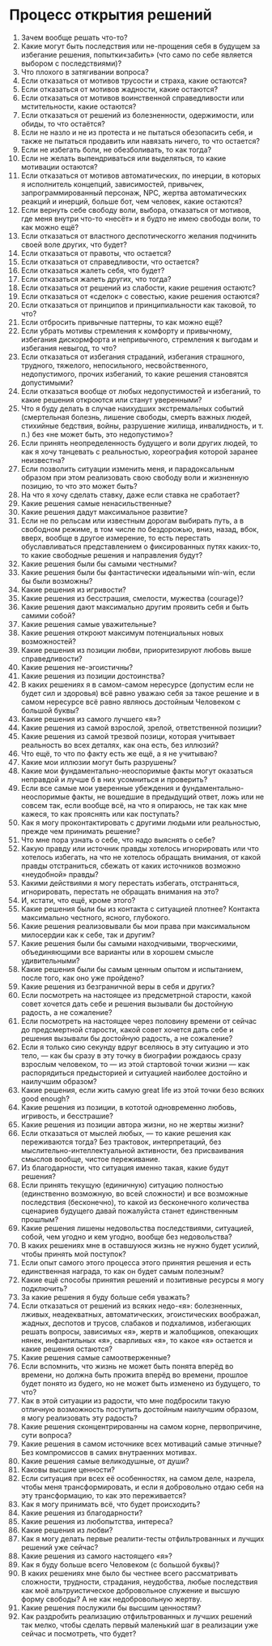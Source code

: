 # Процесс открытия решений

1. Зачем вообще решать что-то?
2. Какие могут быть последствия или не-прощения себя в будущем за избегание решения, попытки«забить» (что само по себе является выбором с последствиями)?&#x20;
3. Что плохого в затягивании вопроса?
4. Если отказаться от мотивов трусости и страха, какие остаются?
5. Если отказаться от мотивов жадности, какие остаются?
6. Если отказаться от мотивов воинственной справедливости или мстительности, какие остаются?
7. Если отказаться от решений из болезненности, одержимости, или обиды, то что остаётся?
8. Если не назло и не из протеста и не пытаться обезопасить себя, и также не пытаться продавить или навязать ничего, то что остается?
9. Если не избегать боли, не обезболивать, то как тогда?
10. Если не желать выпендриваться или выделяться, то какие мотивации остаются?
11. Если отказаться от мотивов автоматических, по инерции, в которых я исполнитель концепций, зависимостей, привычек, запрограммированный персонаж, NPC, жертва автоматических реакций и инерций, больше бот, чем человек, какие остаются?
12. Если вернуть себе свободу воли, выбора, отказаться от мотивов, где меня внутри что-то «несёт» и я будто не имею свободы воли, то как можно ещё?
13. Если отказаться от властного деспотическогго желания подчинить своей воле других, что будет?
14. Если отказаться от правоты, что остается?
15. Если отказаться от справедливости, что остается?
16. Если отказаться жалеть себя, что будет?
17. Если отказаться жалеть других, что  тогда?
18. Если отказаться от решений из слабости, какие решения остаютс?
19. Если отказаться от «сделок» с совестью, какие решения остаются?
20. Если отказаться от принципов и принципиальности как таковой, то что?
21. Если отбросить привычные паттерны, то как можно ещё?
22. Если убрать мотивы стремления к комфорту и привычному, избегания дискормфорта и непривычного, стремления к выгодам и избегания невыгод, то что?
23. Если отказаться от избегания страданий, избегания страшного, трудного, тяжелого, непосильного, несвойственного, недопустимого, прочих избеганий, то какие решения становятся допустимыми?
24. Если отказаться вообще от любых недопустимостей и избеганий, то какие решения откроются или станут уверенными?
25. Что я буду делать в случае наихудших экстремальных событий (смертельная болезнь, лишение свободы, смерть важных людей, стихийные бедствия, войны, разрушение жилища, инвалидность, и т. п.) без «не может быть, это недопустимо»?
26. Если принять неопределенность будущего и воли других людей, то как я хочу танцевать с реальностью, хореография которой заранее неизвестна?
27. Если позволить ситуации изменить меня, и парадоксальным образом при этом реализовать свою свободу воли и жизненную позицию, то что это может быть?
28. На что я хочу сделать ставку, даже если ставка не сработает?
29. Какие решения самые ненасильственные?
30. Какие решения дадут максимальное развитие?
31. Если не по рельсам или известным дорогам выбирать путь, а в свободном режиме, в том числе по бездорожью, вниз, назад, вбок, вверх, вообще в другое измерение, то есть перестать обуславливаться представлением о фиксированных путях каких-то, то какие свободные решения и направления будут?
32. Какие решения были бы самыми честными?
33. Какие решения были бы фантастически идеальными win-win, если бы были возможны?
34. Какие решения из игривости?
35. Какие решения из бесстрашия, смелости, мужества (courage)?
36. Какие решения дают максимально другим проявить себя и быть самими собой?
37. Какие решения самые уважительные?
38. Какие решения откроют максимум потенциальных новых возможностей?
39. Какие решения из позиции любви, приоритезируют любовь выше справедливости?
40. Какие решения не-эгоистичны?
41. Какие решения из позиции  достоинства?
42. В каких решениях я в самом-самом нересурсе (допустим если не будет сил и здоровья) всё равно уважаю себя за такое решение и в самом нересурсе всё равно являюсь достойным Человеком с большой буквы?
43. Какие решения из самого лучшего «я»?
44. Какие решения из самой взрослой, зрелой, ответственной позиции?
45. Какие решения из самой трезвой позици, которая учитывает реальность во всех деталях, как она есть, без иллюзий?
46. Что ещё, то что по факту есть же ещё, а я не учитываю?
47. Какие мои иллюзии могут быть разрушены?
48. Какие мои фундаментально-неоспоримые факты могут оказаться неправдой и лучше б в  них усомниться и проверить?
49. Если все самые мои уверенные убеждения и фундаментально-неоспоримые факты, не вошедшие в предыдущий ответ, ложь или не совсем так, если вообще всё, на что я опираюсь, не так как мне кажеся, то как прояснять или как поступать?
50. Как я могу проконтактировать с другими людьми или реальностью, прежде чем принимать решение?
51. Что мне пора узнать о себе, что надо выяснять о себе?
52. Какую правду или источник правды хотелось игнорировать или что хотелось избегать, на что не хотелось обращать внимания, от какой правды отстраниться, сбежать от каких источников возможно «неудобной» правды?
53. Какими действиями я могу перестать избегать, отстраняться, игнорировать, перестать не обращать внимания на это?
54. И, кстати, что ещё, кроме этого?
55. Какие решения были бы из контакта с ситуацией плотнее? Контакта максимально честного, ясного, глубокого.
56. Какие решения реализовывали бы мои права при максимальном милосердии как к себе, так и другим?
57. Какие решения были бы самыми находчивыми, творческими, объединяющими все варианты или в хорошем смысле удивительными?
58. Какие решения были бы самым ценным опытом и испытанием, после того, как оно уже пройдено?
59. Какие решения из безграничной веры в себя и других?
60. Если посмотреть на настоящее из предсметрной старости, какой совет хочется дать себе и решения вызывали бы достойную радость, а не сожаление?
61. Если посмотреть на настоящее через половину времени от сейчас до предсмертной старости, какой совет хочется дать себе и решения вызывали бы достойную радость, а не сожаление?
62. Если я только сию секунду вдруг вселяюсь в эту ситуацию и это тело, — как бы сразу в эту точку в биографии рождаюсь сразу взрослым человеком, то — из этой стартовой точки жизни — как распорядиться предысторией и ситуацией наиболее достойно и наилучшим образом?
63. Какие решения, если жить самую great life из этой точки безо всяких good enough?
64. Какие решения из позиции, в кототой одновременно любовь, игривость, и бесстрашие?
65. Какие решения из позиции автора жизни, но не жертвы жизни?
66. Если отказаться от мыслей любых, — то какие решения как переживаются тогда? Без трактовок, интерпретаций, без мыслительно-интеллектуальной активности, без присваивания смыслов вообще, чистое переживание.
67. Из благодарности, что ситуация именно такая, какие будут решения?
68. Если принять текущую (единичную) ситуацию полностью (единственно возможную, во всей сложности) и все возможные последствия (бесконечно), то какой из бесконечного количества сценариев будущего давай пожалуйста станет единственным прошлым?
69. Какие решения лишены недовольства последствиями, ситуацией, собой, чем угодно и кем угодно, вообще без недовольства?
70. В каких решениях мне в оставшуюся жизнь не нужно будет усилий, чтобы принять мой поступок?
71. Если опыт самого этого процесса этого принятия решения и есть единственная награда, то как он будет самым полезным?
72. Какие ещё способы принятия решений и позитивные ресурсы я могу подключить?
73. За какие решения я буду больше себя уважать?
74. Если отказаться от решений из всяких недо-«я»: болезненных, лживых, неадекватных, автоматических, эгоистических воображал, жадных,  деспотов и трусов, слабаков и подхалимов, избегающих решать вопросы, зависимых «я», жертв и жалобщиков, опекающих нянек, инфантильных «я», сварливых «я», то какое «я» остается и какие решения остаются?
75. Какие решения самые самоотверженные?
76. Если вспомнить, что жизнь не может быть понята вперёд во времени, но должна быть прожита вперёд во времени, прошлое будет понято из будего, но не может быть изменено из будущего, то что?
77. Как в этой ситуации из радости, что мне подбросили такую отличную возможность поступить достойным наилучшим образом, я могу реализовать эту радость?
78. Какие решения сконцентрированны на самом корне, первопричине, сути вопроса?
79. Какие решения в самом источнике всех мотиваций самые этичные? Без компромиссов в самих внутраенних мотивах.
80. Какие решения самые великодушные, от души?
81. Каковы высшие ценности?
82. Если ситуация при всех её особенностях, на самом деле, назрела, чтобы меня трансформировать, и если я добровольно отдаю себя на эту трансформацию, то как это переживается?
83. Как я могу принимать всё, что будет происходить?
84. Какие решения из благодарности?
85. Какие решения из любопытства, интереса?
86. Какие решения из любви?
87. Как я могу делать первые реалити-тесты отфильтрованных и лучщих решений уже сейчас?
88. Какие решения из самого настоящего «я»?
89. Как я буду больше всего Человеком (с большой буквы)?
90. В каких решениях мне было бы честнее всего рассматривать сложности, трудности, страдания, неудобства, любые последствия как моё альтруистическое добровольное служение и высшую форму свободы? А не как недобровольную жертву.
91. Какие решения послужили бы высшим ценностям?
92. Как раздробить реализацию отфильтрованных и лучших решений так мелко, чтобы сделать первый маленький шаг в реализации уже сейчас и посмотреть, что будет?
